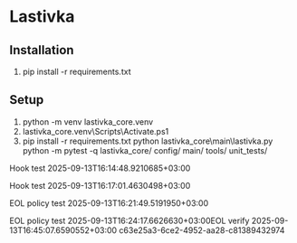 # Lastivka
## Installation
1. pip install -r requirements.txt
## Setup
1) python -m venv lastivka_core\.venv
2) lastivka_core\.venv\Scripts\Activate.ps1
3) pip install -r requirements.txt
python lastivka_core\main\lastivka.py
python -m pytest -q
lastivka_core/
 config/
 main/
 tools/
  unit_tests/


Hook test 2025-09-13T16:14:48.9210685+03:00

Hook test 2025-09-13T16:17:01.4630498+03:00

EOL policy test 2025-09-13T16:21:49.5191950+03:00

EOL policy test 2025-09-13T16:24:17.6626630+03:00EOL verify 2025-09-13T16:45:07.6590552+03:00 c63e25a3-6ce2-4952-aa28-c81389432974
